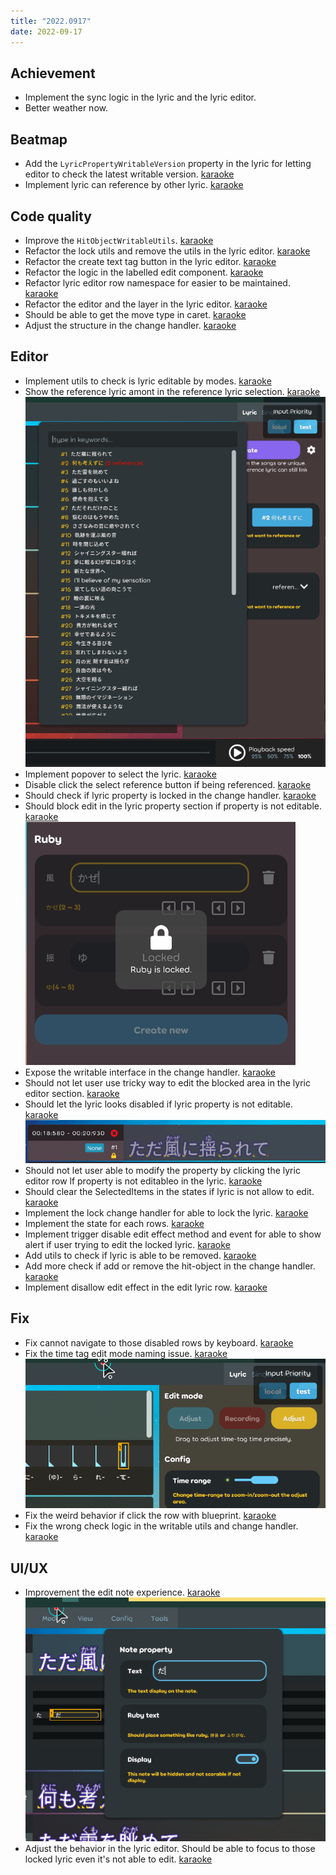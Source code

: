 ```yaml
---
title: "2022.0917"
date: 2022-09-17
---
```


## Achievement

- Implement the sync logic in the lyric and the lyric editor.
- Better weather now.

## Beatmap

- Add the `LyricPropertyWritableVersion` property in the lyric for letting editor to check the latest writable version. [karaoke](#1557#1559@andy840119)
- Implement lyric can reference by other lyric. [karaoke](#1444@andy840119)

## Code quality

- Improve the `HitObjectWritableUtils`. [karaoke](#1555@andy840119)
- Refactor the lock utils and remove the utils in the lyric editor. [karaoke](#1565@andy840119)
- Refactor the create text tag button in the lyric editor. [karaoke](#1569@andy840119)
- Refactor the logic in the labelled edit component. [karaoke](#1570@andy840119)
- Refactor lyric editor row namespace for easier to be maintained. [karaoke](#1572@andy840119)
- Refactor the editor and the layer in the lyric editor. [karaoke](#1575@andy840119)
- Should be able to get the move type in caret. [karaoke](#1579@andy840119)
- Adjust the structure in the change handler. [karaoke](#1587@andy840119)

## Editor

- Implement utils to check is lyric editable by modes. [karaoke](#1554#1558@andy840119)
- Show the reference lyric amont in the reference lyric selection. [karaoke](#1560@andy840119)  
  ![](res/2022-09-17-18-39-57.png)
- Implement popover to select the lyric. [karaoke](#1445@andy840119)
- Disable click the select reference button if being referenced. [karaoke](#1561@andy840119)
- Should check if lyric property is locked in the change handler. [karaoke](#1562@andy840119)
- Should block edit in the lyric property section if property is not editable. [karaoke](#1536#1566@andy840119)  
  ![](res/2022-09-17-21-15-58.png)
- Expose the writable interface in the change handler. [karaoke](#1550@andy840119)
- Should not let user use tricky way to edit the blocked area in the lyric editor section. [karaoke](#1568@andy840119)
- Should let the lyric looks disabled if lyric property is not editable. [karaoke](#1573@andy840119)  
  ![](res/2022-09-17-21-21-56.png)
- Should not let user able to modify the property by clicking the lyric editor row lf property is not editableo in the lyric. [karaoke](#1540@andy840119)
- Should clear the SelectedItems in the states if lyric is not allow to edit. [karaoke](#1567@andy840119)
- Implement the lock change handler for able to lock the lyric. [karaoke](#961@andy840119)
- Implement the state for each rows. [karaoke](#1582@andy840119)
- Implement trigger disable edit effect method and event for able to show alert if user trying to edit the locked lyric. [karaoke](#1584@andy840119)
- Add utils to check if lyric is able to be removed. [karaoke](#1586@andy840119)
- Add more check if add or remove the hit-object in the change handler. [karaoke](#1588@andy840119)
- Implement disallow edit effect in the edit lyric row. [karaoke](#1590#1592@andy840119)

## Fix

- Fix cannot navigate to those disabled rows by keyboard. [karaoke](#1576@andy840119)
- Fix the time tag edit mode naming issue. [karaoke](#1564#1577@andy840119)  
  ![](res/2022-09-17-21-26-07.png)
- Fix the weird behavior if click the row with blueprint. [karaoke](#1578#1581@andy840119)
- Fix the wrong check logic in the writable utils and change handler. [karaoke](#1589@andy840119)

## UI/UX

- Improvement the edit note experience. [karaoke](#1580@andy840119)  
  ![](res/2022-09-17-21-27-54.png)
- Adjust the behavior in the lyric editor. Should be able to focus to those locked lyric even it's not able to edit. [karaoke](#1583@andy840119)
